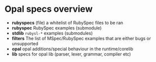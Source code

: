 # Opal specs overview

* **rubyspecs** (file) a whitelist of RubySpec files to be ran
* **rubyspec** RubySpec examples (submodule)
* **stdlib** `rubysl-*` examples (submodules)
* **filters** The list of MSpec/RubySpec examples that are either bugs or unsupported
* **opal** opal additions/special behaviour in the runtime/corelib
* **lib** specs for opal lib (parser, lexer, grammar, compiler etc)
